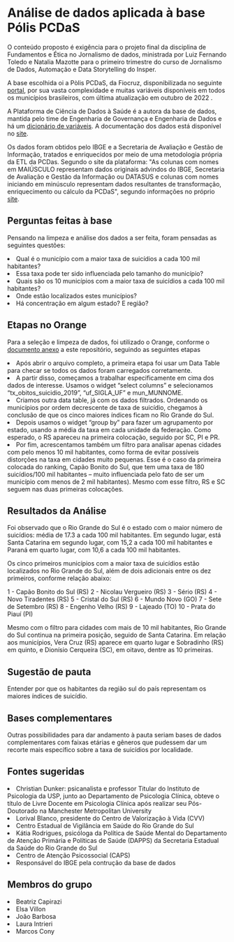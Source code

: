 <h1> Análise de dados aplicada à base Pólis PCDaS</h1>

O conteúdo proposto é exigência para o projeto final da disciplina de Fundamentos e Ética no Jornalismo de dados, ministrada por Luiz Fernando Toledo e Natalia Mazotte para o primeiro trimestre do curso de Jornalismo de Dados, Automação e Data Storytelling do Insper.

A base escolhida oi a Pòlis PCDaS, da Fiocruz, disponibilizada no seguinte [portal](https://pcdas.icict.fiocruz.br/conjunto-de-dados/polis-pcdas/), por sua vasta complexidade e muitas variáveis disponíveis em todos os municípios brasileiros, com última atualização em outubro de 2022 . 

A Plataforma de Ciência de Dados à Saúde é a autora da base de dados, mantida pelo time de Engenharia de Governança e Engenharia de Dados e há um [dicionário de variáveis](https://pcdas.icict.fiocruz.br/conjunto-de-dados/polis-pcdas/dicionario-de-variaveis/). A documentação dos dados está disponível no [site](https://pcdas.icict.fiocruz.br/conjunto-de-dados/polis-pcdas/documentacao/).

Os dados foram obtidos pelo IBGE e a Secretaria de Avaliação e Gestão de Informação, tratados e enriquecidos por meio de uma metodologia própria da ETL da PCDas. Segundo o site da plataforma: "As colunas com nomes em MAIÚSCULO representam dados originais advindos do IBGE, Secretaria de Avaliação e Gestão da Informação ou DATASUS e colunas com nomes iniciando em minúsculo representam dados resultantes de transformação, enriquecimento ou cálculo da PCDaS", segundo informações no próprio [site](https://pcdas.icict.fiocruz.br/conjunto-de-dados/polis-pcdas/).

<h2>Perguntas feitas à base</h2>

Pensando na limpeza e análise dos dados a ser feita, foram pensadas as seguintes questões:

<li>Qual é o município com a maior taxa de suicídios a cada 100 mil habitantes?</li> 
<li>Essa taxa pode ter sido influenciada pelo tamanho do município?</li> 
<li>Quais são os 10 municípios com a maior taxa de suicídios a cada 100 mil habitantes?</li> 
<li>Onde estão localizados estes municípios?</li> 
<li>Há concentração em algum estado? E região?</li> 

<h2> Etapas no Orange</h2>

Para a seleção e limpeza de dados, foi utilizado o Orange, conforme o [documento anexo](https://github.com/elsavillon/projeto_final_fund_etic_jd/blob/main/suic%C3%ADdios_final.ows) a este repositório, seguindo as seguintes etapas

<li>Após abrir o arquivo completo, a primeira etapa foi usar um Data Table para checar se todos os dados foram carregados corretamente.</li> 

<li>A partir disso, começamos a trabalhar especificamente em cima dos dados de interesse. Usamos o widget “select columns” e selecionamos “tx_obitos_suicidio_2019”, “uf_SIGLA_UF” e mun_MUNNOME.</li> 

<li>Criamos outra data table, já com os dados filtrados. Ordenando os municípios por ordem decrescente de taxa de suicídio, chegamos à conclusão de que os cinco maiores índices ficam no Rio Grande do Sul.</li> 

<li>Depois usamos o widget “group by” para fazer um agrupamento por estado, usando a média da taxa em cada unidade da federação. Como esperado, o RS apareceu na primeira colocação, seguido por SC, PI e PR.</li>  

<li>Por fim, acrescentamos também um filtro para analisar apenas cidades com pelo menos 10 mil habitantes, como forma de evitar possíveis distorções na taxa em cidades muito pequenas. Esse é o caso da primeira colocada do ranking, Capão Bonito do Sul, que tem uma taxa de 180 suicídios/100 mil habitantes – muito influenciada pelo fato de ser um município com menos de 2 mil habitantes). Mesmo com esse filtro, RS e SC seguem nas duas primeiras colocações.</li>

<h2>Resultados da Análise</h2>

Foi observado que o Rio Grande do Sul é o estado com o maior número de suicídios: média de 17.3 a cada 100 mil habitantes. Em segundo lugar, está Santa Catarina em segundo lugar, com 15,2 a cada 100 mil habitantes e Paraná em quarto lugar, com 10,6 a cada 100 mil habitantes.

Os cinco primeiros municípios com a maior taxa de suicídios estão localizados no Rio Grande do Sul, além de dois adicionais entre os dez primeiros, conforme relação abaixo:

1 - Capão Bonito do Sul (RS)
2 - Nicolau Vergueiro (RS)
3 - Sério (RS)
4 - Novo Tiradentes (RS)
5 - Cristal do Sul (RS)
6 - Mundo Novo (GO)
7 - Sete de Setembro (RS)
8 - Engenho Velho (RS)
9 - Lajeado (TO)
10 - Prata do Piauí (PI)

Mesmo com o filtro para cidades com mais de 10 mil habitantes, Rio Grande do Sul continua na primeira posição, seguido de Santa Catarina. Em relação aos municípios, Vera Cruz (RS) aparece em quarto lugar e Sobradinho (RS)  em quinto, e Dionísio Cerqueira (SC), em oitavo, dentre as 10 primeiras.

<h2>Sugestão de pauta</h2>

Entender por que os habitantes da região sul do país representam os maiores índices de suicídio. 

<h2> Bases complementares </h2>

Outras possibilidades para dar andamento à pauta seriam bases de dados complementares com faixas etárias e gêneros que pudessem dar um recorte mais específico sobre a taxa de suicídios por localidade.

<h2> Fontes sugeridas</h2>

<li>Christian Dunker: psicanalista e professor Titular do Instituto de Psicologia da USP, junto ao Departamento de Psicologia Clínica, obteve o título de Livre Docente em Psicologia Clínica após realizar seu Pós-Doutorado na Manchester Metropolitan University</li>

<li>Lorival Blanco, presidente do Centro de Valorização à Vida (CVV)</li>

<li>Centro Estadual de Vigilância em Saúde do Rio Grande do Sul</li>

<li>Kátia Rodrigues, psicóloga da Política de Saúde Mental do Departamento de Atenção Primária e Políticas de Saúde (DAPPS) da Secretaria Estadual da Saúde do Rio Grande do Sul</li>

<li>Centro de Atenção Psicossocial (CAPS)</li>

<li>Responsável do IBGE pela contrução da base de dados</li>

<h2>Membros do grupo</h2>

<li>Beatriz Capirazi</li>
<li>Elsa Villon</li>
<li>João Barbosa</li>
<li>Laura Intrieri</li>
<li>Marcos Cony</li>
